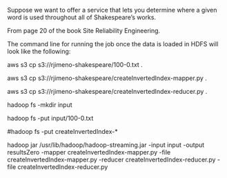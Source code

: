 Suppose we want to offer a service that lets you determine where a given word is used throughout all of Shakespeare’s works.

From page 20 of the book Site Reliability Engineering.

The command line for running the job once the data is loaded in HDFS will look like the following:

aws s3 cp s3://rjimeno-shakespeare/100-0.txt .

aws s3 cp s3://rjimeno-shakespeare/createInvertedIndex-mapper.py .

aws s3 cp s3://rjimeno-shakespeare/createInvertedIndex-reducer.py .


hadoop fs -mkdir input

hadoop fs -put input/100-0.txt

#hadoop fs -put createInvertedIndex-*


hadoop jar /usr/lib/hadoop/hadoop-streaming.jar -input input -output resultsZero -mapper createInvertedIndex-mapper.py  -file createInvertedIndex-mapper.py -reducer createInvertedIndex-reducer.py -file createInvertedIndex-reducer.py


